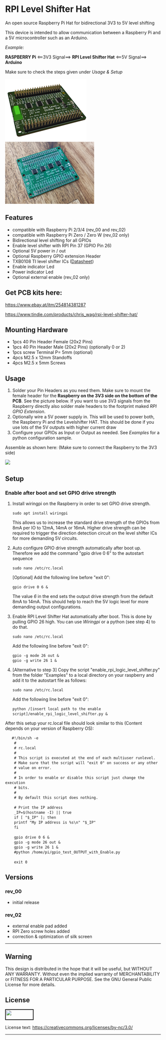  # RPI Level Shifter Hat
An open source Raspberry Pi Hat for bidirectional 3V3 to 5V level shifting

This device is intended to allow communication between a Raspberry Pi and a 5V microcontroller such as an Arduino.

*Example:*

**RASPBERRY Pi** <==3V3 Signal==> **RPI Level Shifter Hat** <==5V Signal==> **Arduino**

Make sure to check the steps given under *Usage & Setup*

<a target="_blank"><img src="https://github.com/ChrisWag91/rpi_level_shifter_hat/blob/master/Graphics/Rev_02/F010_rpi_logic_level_shifter_hat_kicad_iso.jpg?raw=true"
height="200" border="0" /></a>
<a target="_blank"><img src="https://github.com/ChrisWag91/rpi_level_shifter_hat/blob/master/Graphics/Rev_02/F010_rpi_logic_level_shifter_hat_photo_iso.jpg?raw=true"
height="200" border="0" /></a> 

## Features
- compatible with Raspberry Pi 2/3/4 (rev_00 and rev_02)
- compatible with Raspberry Pi Zero / Zero W (rev_02 only) 
- Bidirectional level shifting for all GPIOs
- Enable level shifter with RPI Pin 37 (GPIO Pin 26) 
- Optional 5V power in / out
- Optional Raspberry GPIO extension Header
- TXB0108 TI level shifter ICs ([Datasheet](https://www.ti.com/lit/ds/symlink/txb0108.pdf?ts=1597483061918&ref_url=https%253A%252F%252Fwww.google.com%252F))
- Enable indicator Led
- Power indicator Led
- Optional external enable (rev_02 only)

## Get PCB kits here:
https://www.ebay.at/itm/254814381287

https://www.tindie.com/products/chris_wag/rpi-level-shifter-hat/

## Mounting Hardware
- 1pcs  40 Pin Header Female (20x2 Pins)
- 1pcs  40 Pin Header Male (20x2 Pins) (optionally 0 or 2)
- 1pcs  screw Terminal P= 5mm (optional)
- 4pcs  M2.5 x 12mm Standoffs
- 4pcs  M2.5 x 5mm Screws

## Usage
1. Solder your Pin Headers as you need them. Make sure to mount the female header for the **Raspberry on the 3V3 side on the bottom of the PCB**. See the picture below. If you want to use 3V3 signals from the Raspberry directly also solder male headers to the footprint maked *RPI GPIO Extension*.
2. Optionally wire a 5V power supply in. This will be used to power both, the Raspberry Pi and the Levelshifter HAT. This should be done if you use lots of the 5V outputs with higher current draw
3. Configure your GPIOs as Input or Output as needed. See *Examples* for a python configuration sample.

Assemble as shown here:
(Make sure to connect the Raspberry to the 3V3 side)

<a target="_blank"><img src="https://github.com/ChrisWag91/rpi_level_shifter_hat/blob/master/Graphics/Rev_00/F010_rpi_logic_level_shifter_hat_photo.JPG?raw=true"
height="200" border="0" /></a> 

## Setup
### Enable after boot and set GPIO drive strength
1. Install wiringpi on the Raspberry in order to set GPIO drive strength.
    ```console	
    sudo apt install wiringpi
    ```
    This allows us to increase the standard drive strength of the GPIOs from 8mA per IO to 12mA, 14mA or 16mA. Higher drive strength can be required to trigger the direction detection circuit on the level shifter ICs for more demanding 5V circuits.

2. Auto configure GPIO drive strength automatically after boot up.
    Therefore we add the command "gpio drive 0 6" to the autostart sequence
    ```console	
    sudo nano /etc/rc.local
    ```
    [Optional] Add the following line before "exit 0":
    ```console	
    gpio drive 0 6 &
    ```
    The value *6* in the end sets the output drive strength from the default 8mA to 14mA. This should help to reach the 5V logic level for more demanding output configurations.

3. Enable RPI Level Shifter Hat automatically after boot.
    This is done by pulling GPIO 26 high. 
    You can use *Wiringpi* or a python (see step 4) to do that.
     ```console	
    sudo nano /etc/rc.local
    ```
    Add the following line before "exit 0":
    ```console	
    gpio -g mode 26 out &
    gpio -g write 26 1 &
    ```

4. [Alternative to step 3]
    Copy the script "enable_rpi_logic_level_shifter.py" from the folder "Examples" to a local directory on your raspberry and add it to the autostart file as follows:

    ```console	
    sudo nano /etc/rc.local
    ```

    Add the following line before "exit 0":

    ```console	
    python /[insert local path to the enable script]/enable_rpi_logic_level_shifter.py &
    ```

After this setup your rc.local file should look similar to this (Content depends on your version of Raspberry OS):

```console	
   #!/bin/sh -e
    #
    # rc.local
    #
    # This script is executed at the end of each multiuser runlevel.
    # Make sure that the script will "exit 0" on success or any other
    # value on error.
    #
    # In order to enable or disable this script just change the execution
    # bits.
    #
    # By default this script does nothing.

    # Print the IP address
    _IP=$(hostname -I) || true
    if [ "$_IP" ]; then
    printf "My IP address is %s\n" "$_IP"
    fi

    gpio drive 0 6 &
    gpio -g mode 26 out &
    gpio -g write 26 1 &
    #python /home/pi/gpio_test_OUTPUT_with_Enable.py

    exit 0
```

## Versions
### rev_00
- initial release

### rev_02
- external enable pad added
- RPI Zero screw holes added
- correction & optimization of silk screen

*******************************************************************************************************************************

## Warning
This design is distributed in the hope that it will be useful, but WITHOUT ANY WARRANTY. Without even the implied warranty of MERCHANTABILITY or FITNESS FOR A PARTICULAR PURPOSE. See the GNU General Public License for more details.

## License
<a href="https://mirrors.creativecommons.org/presskit/buttons/88x31/png/by-nc.png
" target="_blank"><img src="https://mirrors.creativecommons.org/presskit/buttons/88x31/png/by-nc.png"
width="88" height="31" border="2" /></a>


License text: 
https://creativecommons.org/licenses/by-nc/3.0/

*******************************************************************************************************************************
